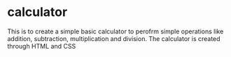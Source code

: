 # calculator
This is to create a simple basic calculator to perofrm simple operations like addition, subtraction, multiplication and division.
The calculator is created through HTML and CSS
